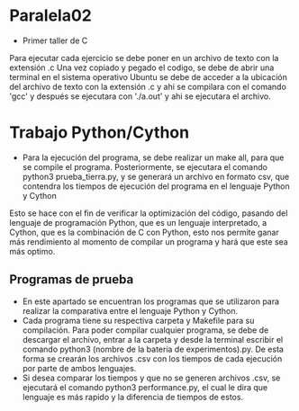 # Paralela02

* Primer taller de C

Para ejecutar cada ejercicio se debe poner en un archivo de texto con la extensión .c
Una vez copiado y pegado el codigo, se debe de abrir una terminal en el sistema operativo Ubuntu
se debe de acceder a la ubicación del archivo de texto con la extensión .c y ahi se compilara
con el comando 'gcc' <nombre del archivo.c> y después se ejecutara con './a.out' y ahi se ejecutara el archivo.


# Trabajo Python/Cython

* Para la ejecución del programa, se debe realizar un make all, para que se compile el programa. Posteriormente, se ejecutara el comando python3 prueba_tierra.py, y se generará un archivo en formato csv, que contendra los tiempos de ejecución del programa en el lenguaje Python y Cython

Esto se hace con el fin de verificar la optimización del código, pasando del lenguaje de programación Python, que es un lenguaje interpretado, a Cython, que es la combinación de C con Python, esto nos permite ganar más rendimiento al momento de compilar un programa y hará que este sea más optimo.

<h2>Programas de prueba</h2>

* En este apartado se encuentran los programas que se utilizaron para realizar la comparativa entre el lenguaje Python y Cython.
* Cada programa tiene su respectiva carpeta y Makefile para su compilación. Para poder compilar cualquier programa, se debe de descargar el archivo, entrar a la carpeta y desde la terminal escribir el comando python3 (nombre de la bateria de experimentos).py. De esta forma se crearán los archivos .csv con los tiempos de cada ejecución por parte de ambos lenguajes.
* Si desea comparar los tiempos y que no se generen archivos .csv, se ejecutará el comando python3 performance.py, el cual le dira que lenguaje es más rapido y la diferencia de tiempos de estos.
